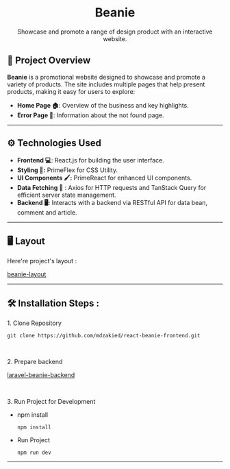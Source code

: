 <h1 align="center" id="title">Beanie</h1>

<p align="center" id="description">Showcase and promote a range of design product with an interactive website.</p>

## 🌟 Project Overview

**Beanie** is a promotional website designed to showcase and promote a variety of products. The site includes multiple pages that help present products, making it easy for users to explore:

- **Home Page 🏠**: Overview of the business and key highlights.
- **Error Page 📖**: Information about the not found page.

---

## ⚙️ Technologies Used

- **Frontend 💻**: React.js for building the user interface.
- **Styling 🎨:** PrimeFlex for CSS Utility.
- **UI Components 🖌️:** PrimeReact for enhanced UI components.
- **Data Fetching 📡** : Axios for HTTP requests and TanStack Query for efficient server state management.
- **Backend 🖥️:** Interacts with a backend via RESTful API for data bean, comment and article.
  
---

<h2>🖥️ Layout</h2>

Here're project's layout :

[beanie-layout](https://www.figma.com/design/5y3mD8tQBpporbXEikibf1/Beanie?node-id=0-1&p=f)

---

<h2>🛠️ Installation Steps :</h2>

<p>1. Clone Repository</p>

```
git clone https://github.com/mdzakied/react-beanie-frontend.git
```

<br />
<p>2. Prepare backend </p>

[laravel-beanie-backend](https://github.com/mdzakied/laravel-beanie-backend)

<br />
<p>3. Run Project for Development</p>

* npm install
  
  ```
  npm install
  ```
  
* Run Project
  
  ```
  npm run dev
  ```
  
---
